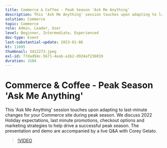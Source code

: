 ```yaml
---
title: Commerce & Coffee - Peak Season 'Ask Me Anything'
description: This 'Ask Me Anything' session touches upon adapting to last-minute changes for your Commerce site during peak season. We discuss 2022 Holiday expectations, last minute promotions, checkout options and marketing strategies to help drive a successful peak season. The presentation and demo are accompanied by a live Q&A with Corey Gelato.
solution: Commerce
topic: Commerce
role: Admin, Leader, User
level: Beginner, Intermediate, Experienced
doc-type: Event
last-substantial-update: 2023-01-06
kt: 11605
thumbnail: 3412273.jpeg
exl-id: 77dad94c-5671-4eab-a1b2-d924af236019
duration: 3104
---
```

# Commerce & Coffee - Peak Season 'Ask Me Anything'

This 'Ask Me Anything' session touches upon adapting to last-minute changes for your Commerce site during peak season. We discuss 2022 Holiday expectations, last minute promotions, checkout options and marketing strategies to help drive a successful peak season. The presentation and demo are accompanied by a live Q&A with Corey Gelato.

>[!VIDEO](https://video.tv.adobe.com/v/3412273/?quality=12&learn=on)
